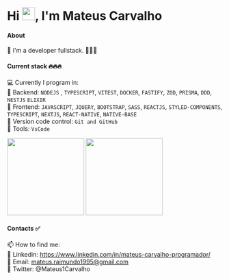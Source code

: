 
<h1 align="left">Hi <img src="https://raw.githubusercontent.com/kaueMarques/kaueMarques/master/hi.gif" height="30px">, I'm Mateus Carvalho</h1>
<p align="left">

#### About
📌 I'm a developer fullstack. 🚀🚀🚀

#### Current stack 🔥🔥🔥
💻 Currently I program in: </br>
📌 Backend: `NODEJS` , `TYPESCRIPT`, `VITEST`, `DOCKER`, `FASTIFY`, `ZOD`, `PRISMA`, `DDD`, `NESTJS` `ELIXIR`</br>
📌 Frontend: `JAVASCRIPT`, `JQUERY`, `BOOTSTRAP`, `SASS`, `REACTJS`, `STYLED-COMPONENTS`, `TYPESCRIPT`, `NEXTJS`, `REACT-NATIVE`, `NATIVE-BASE` </br>
📌 Version code control: `Git and GitHub` </br>
📌 Tools: `VsCode` </br>

<img height="180em" src="https://github-readme-stats.vercel.app/api?username=mateusrc-dev&show_icons=true&theme=dracula&include_all_commits=true&count_private=true"/>
<img height="180em" src="https://github-readme-stats.vercel.app/api/top-langs/?username=mateusrc-dev&layout=compact&langs_count=7&theme=dracula"/>

#### Contacts ✅
📫 How to find me: </br>
📌 Linkedin: https://www.linkedin.com/in/mateus-carvalho-programador/ </br>
📌 Email: mateus.raimundo1995@gmail.com </br>
📌 Twitter: @Mateus1Carvalho

